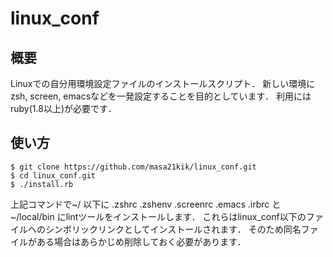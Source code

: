 # linux_conf
## 概要

Linuxでの自分用環境設定ファイルのインストールスクリプト．
新しい環境にzsh, screen, emacsなどを一発設定することを目的としています．
利用にはruby(1.8以上)が必要です．

## 使い方

    $ git clone https://github.com/masa21kik/linux_conf.git
    $ cd linux_conf.git
    $ ./install.rb

上記コマンドで~/ 以下に .zshrc .zshenv .screenrc .emacs .irbrc  と ~/local/bin にlintツールをインストールします．
これらはlinux_conf以下のファイルへのシンボリックリンクとしてインストールされます．
そのため同名ファイルがある場合はあらかじめ削除しておく必要があります．
